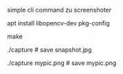 simple cli command zu screenshoter


apt install libopencv-dev pkg-config

make

./capture            # save snapshot.jpg

./capture mypic.png  # save mypic.png

